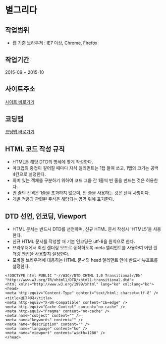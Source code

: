 # 별그리다

## 작업범위

- 웹 기준 브라우저 : IE7 이상, Chrome, Firefox

## 작업기간

2015-09 ~ 2015-10

## 사이트주소

[사이트 바로가기](http://star4ever.com/)

## 코딩맵

[코딩맵 바로가기](https://purymaster.github.io/star4ever/codingmap.html)

## HTML 코드 작성 규칙

- HTML은 해당 DTD의 명세에 맞게 작성한다.
- 마크업의 중첩이 깊어질 때마다 자식 엘리먼트는 1탭 들여 쓰고, 1탭의 크기는 공백 4칸으로 설정한다.
- 의미 있는 객체를 구분하기 위하여 코드 그룹 간 1줄씩 빈 줄을 만드는 것은 허용한다.
- 빈 줄의 간격은 1줄을 초과하지 않으며, 빈 줄을 사용하는 것은 선택 사항이다.
- 개발 적용과 관련된 주석은 해당되는 영역 위에 표기한다.

## DTD 선언, 인코딩, Viewport

- HTML 문서는 반드시 DTD를 선언하며, 신규 HTML 문서 작성시 'HTML5'을 사용한다.
- 신규 HTML 문서를 작성할 때 기본 인코딩은 utf-8을 원칙으로 한다.
- 브라우저에서 최신 렌더링 모드로 동작하도록 meta 엘리먼트를 사용하여 어떤 렌더링 엔진을 사용할지 설정한다.
- 모바일 브라우저에 대응하는 HTML 문서의 head 엘리먼트 안에 반드시 뷰포트를 설정한다.

~~~
<!DOCTYPE html PUBLIC "-//W3C//DTD XHTML 1.0 Transitional//EN" "http://www.w3.org/TR/xhtml1/DTD/xhtml1-transitional.dtd">
<html xmlns="http://www.w3.org/1999/xhtml" lang="ko" xml:lang="ko">
<head>
<meta http-equiv="Content-Type" content="text/html; charset=utf-8" />
<title>별그리다</title>
<meta http-equiv="X-UA-Compatible" content="IE=edge" />
<meta http-equiv="Cache-Control" content="no-cache" />
<meta http-equiv="Pragma" content="no-cache" />
<meta name="subject" content="" />
<meta name="keywords" content="" />
<meta name="description" content="" />
<meta name="language" content="ko" />
<meta name="viewport" content="width=1280" />
</head>
~~~